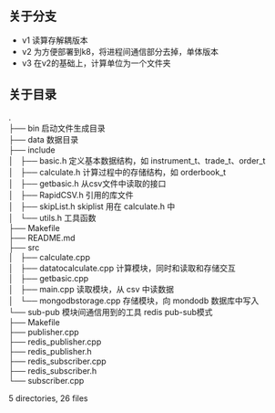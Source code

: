 ## 关于分支
* v1 读算存解耦版本
* v2 为方便部署到k8，将进程间通信部分去掉，单体版本
* v3 在v2的基础上，计算单位为一个文件夹

## 关于目录

.  
├── bin                    启动文件生成目录   
├── data                   数据目录  
├── include  
│   ├── basic.h            定义基本数据结构，如 instrument_t、trade_t、order_t  
│   ├── calculate.h        计算过程中的存储结构，如 orderbook_t  
│   ├── getbasic.h         从csv文件中读取的接口  
│   ├── RapidCSV.h         引用的库文件  
│   ├── skipList.h         skiplist 用在 calculate.h 中    
│   └── utils.h            工具函数    
├── Makefile    
├── README.md  
├── src  
│   ├── calculate.cpp  
│   ├── datatocalculate.cpp 计算模块，同时和读取和存储交互    
│   ├── getbasic.cpp          
│   ├── main.cpp            读取模块，从 csv 中读数据  
│   └── mongodbstorage.cpp  存储模块，向 mondodb 数据库中写入  
└── sub-pub                 模块间通信用到的工具 redis pub-sub模式  
    ├── Makefile  
    ├── publisher.cpp  
    ├── redis_publisher.cpp  
    ├── redis_publisher.h  
    ├── redis_subscriber.cpp  
    ├── redis_subscriber.h  
    └── subscriber.cpp  
  
5 directories, 26 files 


